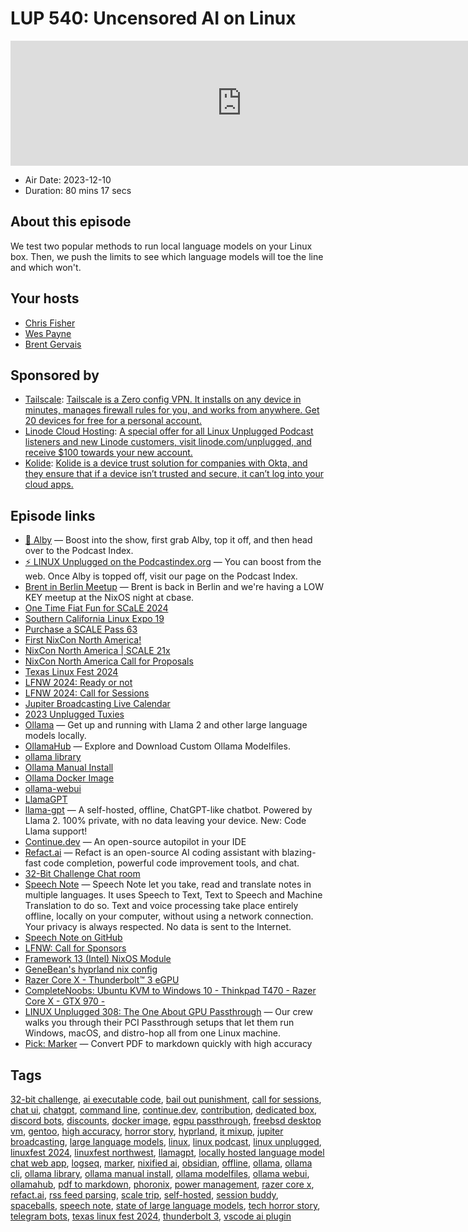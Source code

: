 # LUP 540: Uncensored AI on Linux

<iframe src="https://player.fireside.fm/v2/RUkczH-V+xr75C8IP?theme=dark" width="740" height="200" frameborder="0" scrolling="no"></iframe>

* Air Date: 2023-12-10
* Duration: 80 mins 17 secs

## About this episode

We test two popular methods to run local language models on your Linux box. Then, we push the limits to see which language models will toe the line and which won't.

## Your hosts
* [Chris Fisher](https://linuxunplugged.com/hosts/chrislas)
* [Wes Payne](https://linuxunplugged.com/hosts/wes)
* [Brent Gervais](https://linuxunplugged.com/hosts/brent)

## Sponsored by

  * [Tailscale](http://tailscale.com/): [Tailscale is a Zero config VPN. It installs on any device in minutes, manages firewall rules for you, and works from anywhere. Get 20 devices for free for a personal account. ](http://tailscale.com/)
  * [Linode Cloud Hosting](https://linode.com/unplugged): [A special offer for all Linux Unplugged Podcast listeners and new Linode customers, visit linode.com/unplugged, and receive $100 towards your new account. ](https://linode.com/unplugged)
  * [Kolide](https://kolide.com/unplugged): [Kolide is a device trust solution for companies with Okta, and they ensure that if a device isn’t trusted and secure, it can’t log into your cloud apps.](https://kolide.com/unplugged)



## Episode links

  * [🎉 Alby](https://getalby.com/ "🎉 Alby") — Boost into the show, first grab Alby, top it off, and then head over to the Podcast Index.
  * [⚡️ LINUX Unplugged on the Podcastindex.org](https://podcastindex.org/podcast/575694 "⚡️ LINUX Unplugged on the Podcastindex.org") — You can boost from the web. Once Alby is topped off, visit our page on the Podcast Index.
  * [Brent in Berlin Meetup](https://www.meetup.com/jupiterbroadcasting/events/297742521/ "Brent in Berlin Meetup") — Brent is back in Berlin and we're having a LOW KEY meetup at the NixOS night at cbase.
  * [One Time Fiat Fun for SCaLE 2024](https://jupitersignal.memberful.com/checkout?plan=102844 "One Time Fiat Fun for SCaLE 2024")
  * [Southern California Linux Expo 19](https://www.socallinuxexpo.org/scale/21x "Southern California Linux Expo 19")
  * [Purchase a SCALE Pass 63](https://register.socallinuxexpo.org/reg6/ "Purchase a SCALE Pass 63")
  * [First NixCon North America!](https://discourse.nixos.org/t/announcing-first-nixcon-north-america/35874 "First NixCon North America!")
  * [NixCon North America | SCALE 21x](https://www.socallinuxexpo.org/scale/21x/nixcon-us "NixCon North America | SCALE 21x")
  * [NixCon North America Call for Proposals](https://sessionize.com/nixcon-na-2024/ "NixCon North America Call for Proposals")
  * [Texas Linux Fest 2024](https://2024.texaslinuxfest.org/ "Texas Linux Fest 2024")
  * [LFNW 2024: Ready or not](https://discuss.lfnw.org/t/lfnw2024-ready-or-not/698 "LFNW 2024: Ready or not")
  * [LFNW 2024: Call for Sessions](https://sessionize.com/lfnw2024 "LFNW 2024: Call for Sessions")
  * [Jupiter Broadcasting Live Calendar](http://jupiterbroadcasting.com/calendar "Jupiter Broadcasting Live Calendar")
  * [2023 Unplugged Tuxies](http://tuxies.party/ "2023 Unplugged Tuxies")
  * [Ollama](https://github.com/jmorganca/ollama "Ollama") — Get up and running with Llama 2 and other large language models locally.
  * [OllamaHub](https://ollamahub.com/ "OllamaHub") — Explore and Download Custom Ollama Modelfiles.
  * [ollama library](https://ollama.ai/library "ollama library")
  * [Ollama Manual Install](https://github.com/jmorganca/ollama/blob/main/docs/linux.md "Ollama Manual Install")
  * [Ollama Docker Image](https://hub.docker.com/r/ollama/ollama "Ollama Docker Image")
  * [ollama-webui](https://github.com/ollama-webui/ollama-webui "ollama-webui")
  * [LlamaGPT](https://github.com/getumbrel/llama-gpt "LlamaGPT")
  * [llama-gpt](https://github.com/getumbrel/llama-gpt#benchmarks "llama-gpt") — A self-hosted, offline, ChatGPT-like chatbot. Powered by Llama 2. 100% private, with no data leaving your device. New: Code Llama support!
  * [Continue.dev](https://continue.dev/ "Continue.dev") — An open-source autopilot in your IDE
  * [Refact.ai](https://refact.ai/ "Refact.ai") — Refact is an open-source AI coding assistant with blazing-fast code completion, powerful code improvement tools, and chat.
  * [32-Bit Challenge Chat room](https://bit.ly/32bitchat "32-Bit Challenge Chat room")
  * [Speech Note](https://flathub.org/apps/net.mkiol.SpeechNote "Speech Note") — Speech Note let you take, read and translate notes in multiple languages. It uses Speech to Text, Text to Speech and Machine Translation to do so. Text and voice processing take place entirely offline, locally on your computer, without using a network connection. Your privacy is always respected. No data is sent to the Internet.
  * [Speech Note on GitHub](https://github.com/mkiol/dsnote "Speech Note on GitHub")
  * [LFNW: Call for Sponsors](https://2024.lfnw.org/linuxfest-northwest-2024-sponsorship-prospectus.pdf "LFNW: Call for Sponsors")
  * [Framework 13 (Intel) NixOS Module](https://github.com/NixOS/nixos-hardware/tree/master/framework/13-inch/13th-gen-intel "Framework 13 \(Intel\) NixOS Module")
  * [GeneBean's hyprland nix config](https://github.com/genebean/dots/blob/main/modules/nixos/default.nix "GeneBean's hyprland nix config")
  * [Razer Core X - Thunderbolt™ 3 eGPU](https://www.razer.com/gaming-egpus/razer-core-x "Razer Core X - Thunderbolt™ 3 eGPU")
  * [CompleteNoobs: Ubuntu KVM to Windows 10 - Thinkpad T470 - Razer Core X - GTX 970 -](https://www.completenoobs.com/noobs/Ubuntu_KVM_to_Windows_10_-_Thinkpad_T470_-_Razer_Core_X_-_GTX_970 "CompleteNoobs: Ubuntu KVM to Windows 10 - Thinkpad T470 - Razer Core X - GTX 970 -")
  * [LINUX Unplugged 308: The One About GPU Passthrough](https://linuxunplugged.com/308 "LINUX Unplugged 308: The One About GPU Passthrough") — Our crew walks you through their PCI Passthrough setups that let them run Windows, macOS, and distro-hop all from one Linux machine.
  * [Pick: Marker](https://github.com/VikParuchuri/marker "Pick: Marker") — Convert PDF to markdown quickly with high accuracy



## Tags

[32-bit challenge](https://linuxunplugged.com/tags/32-bit%20challenge), [ai executable code](https://linuxunplugged.com/tags/ai%20executable%20code), [bail out punishment](https://linuxunplugged.com/tags/bail%20out%20punishment), [call for sessions](https://linuxunplugged.com/tags/call%20for%20sessions), [chat ui](https://linuxunplugged.com/tags/chat%20ui), [chatgpt](https://linuxunplugged.com/tags/chatgpt), [command line](https://linuxunplugged.com/tags/command%20line), [continue.dev](https://linuxunplugged.com/tags/continue.dev), [contribution](https://linuxunplugged.com/tags/contribution), [dedicated box](https://linuxunplugged.com/tags/dedicated%20box), [discord bots](https://linuxunplugged.com/tags/discord%20bots), [discounts](https://linuxunplugged.com/tags/discounts), [docker image](https://linuxunplugged.com/tags/docker%20image), [egpu passthrough](https://linuxunplugged.com/tags/egpu%20passthrough), [freebsd desktop vm](https://linuxunplugged.com/tags/freebsd%20desktop%20vm), [gentoo](https://linuxunplugged.com/tags/gentoo), [high accuracy](https://linuxunplugged.com/tags/high%20accuracy), [horror story](https://linuxunplugged.com/tags/horror%20story), [hyprland](https://linuxunplugged.com/tags/hyprland), [it mixup](https://linuxunplugged.com/tags/it%20mixup), [jupiter broadcasting](https://linuxunplugged.com/tags/jupiter%20broadcasting), [large language models](https://linuxunplugged.com/tags/large%20language%20models), [linux](https://linuxunplugged.com/tags/linux), [linux podcast](https://linuxunplugged.com/tags/linux%20podcast), [linux unplugged](https://linuxunplugged.com/tags/linux%20unplugged), [linuxfest 2024](https://linuxunplugged.com/tags/linuxfest%202024), [linuxfest northwest](https://linuxunplugged.com/tags/linuxfest%20northwest), [llamagpt](https://linuxunplugged.com/tags/llamagpt), [locally hosted language model chat web app](https://linuxunplugged.com/tags/locally%20hosted%20language%20model%20chat%20web%20app), [logseq](https://linuxunplugged.com/tags/logseq), [marker](https://linuxunplugged.com/tags/marker), [nixified ai](https://linuxunplugged.com/tags/nixified%20ai), [obsidian](https://linuxunplugged.com/tags/obsidian), [offline](https://linuxunplugged.com/tags/offline), [ollama](https://linuxunplugged.com/tags/ollama), [ollama cli](https://linuxunplugged.com/tags/ollama%20cli), [ollama library](https://linuxunplugged.com/tags/ollama%20library), [ollama manual install](https://linuxunplugged.com/tags/ollama%20manual%20install), [ollama modelfiles](https://linuxunplugged.com/tags/ollama%20modelfiles), [ollama webui](https://linuxunplugged.com/tags/ollama%20webui), [ollamahub](https://linuxunplugged.com/tags/ollamahub), [pdf to markdown](https://linuxunplugged.com/tags/pdf%20to%20markdown), [phoronix](https://linuxunplugged.com/tags/phoronix), [power management](https://linuxunplugged.com/tags/power%20management), [razer core x](https://linuxunplugged.com/tags/razer%20core%20x), [refact.ai](https://linuxunplugged.com/tags/refact.ai), [rss feed parsing](https://linuxunplugged.com/tags/rss%20feed%20parsing), [scale trip](https://linuxunplugged.com/tags/scale%20trip), [self-hosted](https://linuxunplugged.com/tags/self-hosted), [session buddy](https://linuxunplugged.com/tags/session%20buddy), [spaceballs](https://linuxunplugged.com/tags/spaceballs), [speech note](https://linuxunplugged.com/tags/speech%20note), [state of large language models](https://linuxunplugged.com/tags/state%20of%20large%20language%20models), [tech horror story](https://linuxunplugged.com/tags/tech%20horror%20story), [telegram bots](https://linuxunplugged.com/tags/telegram%20bots), [texas linux fest 2024](https://linuxunplugged.com/tags/texas%20linux%20fest%202024), [thunderbolt 3](https://linuxunplugged.com/tags/thunderbolt%203), [vscode ai plugin](https://linuxunplugged.com/tags/vscode%20ai%20plugin)